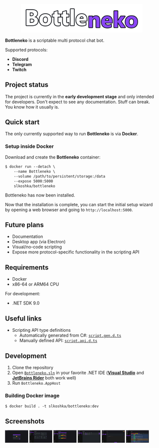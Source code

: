 <div align="center">
    <img src="docs/assets/logo.png" width="400px"></img>
</div>

**Bottleneko** is a scriptable multi protocol chat bot.

Supported protocols:
* **Discord**
* **Telegram**
* **Twitch**

## Project status

The project is currently in the **early development stage** and only intended for developers. Don't expect to see any documentation. Stuff can break. You know how it usually is.

## Quick start

The only currently supported way to run **Bottleneko** is via **Docker**.

### Setup inside Docker

Download and create the **Bottleneko** container:

```shell
$ docker run --detach \
    --name Bottleneko \
    --volume /path/to/persistent/storage:/data
    --expose 5000:5000
    slkoshka/bottleneko
```

Bottleneko has now been installed.

Now that the installation is complete, you can start the initial setup wizard by opening a web browser and going to `http://localhost:5000`.

## Future plans

* Documentation
* Desktop app (via Electron)
* Visual/no-code scripting
* Expose more protocol-specific functionality in the scripting API

## Requirements

* Docker
* x86-64 or ARM64 CPU

For development:
* .NET SDK 9.0

## Useful links

* Scripting API type definitions
    * Automatically generated from C#: [`script.gen.d.ts`](Bottleneko.Client/src/features/scripts/script.gen.d.ts)
    * Manually defined API: [`script.api.d.ts`](Bottleneko.Client/src/features/scripts/script.api.d.ts)

## Development

1. Clone the repository
2. Open [`Bottleneko.sln`](Bottleneko.sln) in your favorite .NET IDE ([**Visual Studio**](https://visualstudio.microsoft.com/) and [**JetBrains Rider**](https://www.jetbrains.com/rider/) both work well)
3. Run `Bottleneko.AppHost`

### Building Docker image

```shell
$ docker build . -t slkoshka/bottleneko:dev
```

## Screenshots

<a href="docs/assets/screenshot1.png"><img src="docs/assets/screenshot1.png" width="15%"></img></a>
<a href="docs/assets/screenshot2.png"><img src="docs/assets/screenshot2.png" width="15%"></img></a>
<a href="docs/assets/screenshot3.png"><img src="docs/assets/screenshot3.png" width="15%"></img></a>
<a href="docs/assets/screenshot4.png"><img src="docs/assets/screenshot4.png" width="15%"></img></a>
<a href="docs/assets/screenshot5.png"><img src="docs/assets/screenshot5.png" width="15%"></img></a>
<a href="docs/assets/screenshot6.png"><img src="docs/assets/screenshot6.png" width="15%"></img></a>
